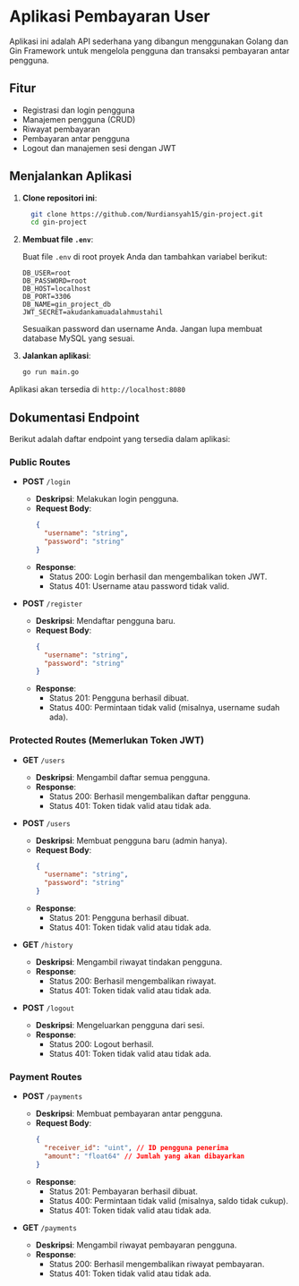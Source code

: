 # Aplikasi Pembayaran User

Aplikasi ini adalah API sederhana yang dibangun menggunakan Golang dan Gin Framework untuk mengelola pengguna dan transaksi pembayaran antar pengguna.

## Fitur

- Registrasi dan login pengguna
- Manajemen pengguna (CRUD)
- Riwayat pembayaran
- Pembayaran antar pengguna
- Logout dan manajemen sesi dengan JWT

## Menjalankan Aplikasi

1. **Clone repositori ini**:

   ```bash
     git clone https://github.com/Nurdiansyah15/gin-project.git
     cd gin-project
   ```

2. **Membuat file `.env`**:

   Buat file `.env` di root proyek Anda dan tambahkan variabel berikut:

   ```plaintext
   DB_USER=root
   DB_PASSWORD=root
   DB_HOST=localhost
   DB_PORT=3306
   DB_NAME=gin_project_db
   JWT_SECRET=akudankamuadalahmustahil
   ```

   Sesuaikan password dan username Anda.
   Jangan lupa membuat database MySQL yang sesuai.

3. **Jalankan aplikasi**:

   ```bash
   go run main.go
   ```

Aplikasi akan tersedia di `http://localhost:8080`

## Dokumentasi Endpoint

Berikut adalah daftar endpoint yang tersedia dalam aplikasi:

### Public Routes

- **POST** `/login`

  - **Deskripsi**: Melakukan login pengguna.
  - **Request Body**:
    ```json
    {
      "username": "string",
      "password": "string"
    }
    ```
  - **Response**:
    - Status 200: Login berhasil dan mengembalikan token JWT.
    - Status 401: Username atau password tidak valid.

- **POST** `/register`
  - **Deskripsi**: Mendaftar pengguna baru.
  - **Request Body**:
    ```json
    {
      "username": "string",
      "password": "string"
    }
    ```
  - **Response**:
    - Status 201: Pengguna berhasil dibuat.
    - Status 400: Permintaan tidak valid (misalnya, username sudah ada).

### Protected Routes (Memerlukan Token JWT)

- **GET** `/users`

  - **Deskripsi**: Mengambil daftar semua pengguna.
  - **Response**:
    - Status 200: Berhasil mengembalikan daftar pengguna.
    - Status 401: Token tidak valid atau tidak ada.

- **POST** `/users`

  - **Deskripsi**: Membuat pengguna baru (admin hanya).
  - **Request Body**:
    ```json
    {
      "username": "string",
      "password": "string"
    }
    ```
  - **Response**:
    - Status 201: Pengguna berhasil dibuat.
    - Status 401: Token tidak valid atau tidak ada.

- **GET** `/history`

  - **Deskripsi**: Mengambil riwayat tindakan pengguna.
  - **Response**:
    - Status 200: Berhasil mengembalikan riwayat.
    - Status 401: Token tidak valid atau tidak ada.

- **POST** `/logout`
  - **Deskripsi**: Mengeluarkan pengguna dari sesi.
  - **Response**:
    - Status 200: Logout berhasil.
    - Status 401: Token tidak valid atau tidak ada.

### Payment Routes

- **POST** `/payments`

  - **Deskripsi**: Membuat pembayaran antar pengguna.
  - **Request Body**:
    ```json
    {
      "receiver_id": "uint", // ID pengguna penerima
      "amount": "float64" // Jumlah yang akan dibayarkan
    }
    ```
  - **Response**:
    - Status 201: Pembayaran berhasil dibuat.
    - Status 400: Permintaan tidak valid (misalnya, saldo tidak cukup).
    - Status 401: Token tidak valid atau tidak ada.

- **GET** `/payments`
  - **Deskripsi**: Mengambil riwayat pembayaran pengguna.
  - **Response**:
    - Status 200: Berhasil mengembalikan riwayat pembayaran.
    - Status 401: Token tidak valid atau tidak ada.
